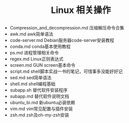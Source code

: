 # <p align='center'>Linux 相关操作</p>

+ Compression_and_decompression.md 压缩解压命令合集
+ awk.md awk简单语法
+ code-server.md Debian服务器code-server安装教程
+ conda.md conda基本使用教程
+ ps.md 进程管理相关命令
+ regex.md Linux正则表达式
+ screen.md GUN screen基本命令
+ script.md shell脚本实战一书的笔记，可惜事多没能好好记
+ sed.md sed简单语法
+ shell.md shell编程基础
+ subapp.sh 替代软件安装程序
+ subapp.md 替代软件说明文档
+ ubuntu_bi.md 新ubuntu必装依赖
+ vim.md vim常见配置与插件安装
+ zsh.md zsh及oh-my-zsh安装


